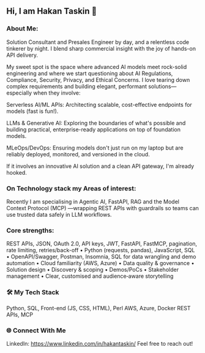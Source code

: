 ## Hi, I am Hakan Taskin 👋

### About Me: 
Solution Consultant and Presales Engineer by day, and a relentless code tinkerer by night. I blend sharp commercial insight with the joy of hands-on API delivery.

My sweet spot is the space where advanced AI models meet rock-solid engineering and where we start questioning about AI Regulations, Compliance, Security, Privacy, and Ethical Concerns.  I love tearing down complex requirements and building elegant, performant solutions—especially when they involve:

Serverless AI/ML APIs: Architecting scalable, cost-effective endpoints for models (fast is fun!).

LLMs & Generative AI: Exploring the boundaries of what's possible and building practical, enterprise-ready applications on top of foundation models.

MLeOps/DevOps: Ensuring models don't just run on my laptop but are reliably deployed, monitored, and versioned in the cloud.

If it involves an innovative AI solution and a clean API gateway, I'm already hooked.

### On Technology stack my Areas of interest: 
Recently I am specialising in Agentic AI, FastAPI, RAG and the Model Context Protocol (MCP) —wrapping REST APIs with guardrails so teams can use trusted data safely in LLM workflows.

### Core strengths: 
REST APIs, JSON, OAuth 2.0, API keys, JWT, FastAPI, FastMCP, pagination, rate limiting, retries/back-off • Python (requests, pandas), JavaScript, SQL • OpenAPI/Swagger, Postman, Insomnia, SQL for data wrangling and demo automation • Cloud familiarity (AWS, Azure) • Data quality & governance • Solution design • Discovery & scoping • Demos/PoCs • Stakeholder management • Clear, customised and audience‑aware storytelling

### 🛠️ My Tech Stack
<p>
  Python, SQL, Front-end (JS, CSS, HTML), Perl 
  AWS, Azure, Docker 
  REST APIs, MCP 
</p>

### 🌐 Connect With Me
LinkedIn: https://www.linkedin.com/in/hakantaskin/
Feel free to reach out!

<!--
**hakant66/hakant66** is a ✨ _special_ ✨ repository because its `README.md` (this file) appears on your GitHub profile.
Here are some ideas to get you started:

- 🔭 I’m currently working on ...
- 🌱 I’m currently learning ...
- 👯 I’m looking to collaborate on ...
- 🤔 I’m looking for help with ...
- 💬 Ask me about ...
- 📫 How to reach me: ...
- 😄 Pronouns: ...
- ⚡ Fun fact: ...
-->
